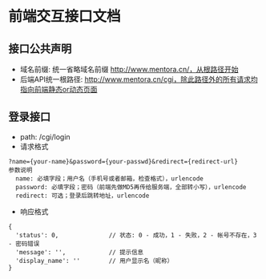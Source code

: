 # 前端交互接口文档

## 接口公共声明
* 域名前缀: 统一省略域名前缀 http://www.mentora.cn/，从根路径开始
* 后端API统一根路径: http://www.mentora.cn/cgi，除此路径外的所有请求均指向前端静态or动态页面

## 登录接口
* path: /cgi/login
* 请求格式
```
?name={your-name}&password={your-passwd}&redirect={redirect-url}
参数说明
  name: 必填字段；用户名（手机号或者邮箱，检查格式），urlencode
  password: 必填字段；密码（前端先做MD5再传给服务端，全部转小写），urlencode
  redirect: 可选；登录后跳转地址，urlencode
```
* 响应格式
```
{
  'status': 0,              // 状态: 0 - 成功，1 - 失败，2 - 帐号不存在，3 - 密码错误
  'message': '',            // 提示信息
  'display_name': ''        // 用户显示名（昵称）
}
```
